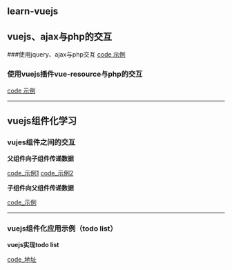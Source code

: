 ## learn-vuejs
## vuejs、ajax与php的交互
###使用jquery、ajax与php交互
  [code 示例][1]
### 使用vuejs插件vue-resource与php的交互
  [code 示例][2]

------


## vuejs组件化学习

### vujes组件之间的交互
**父组件向子组件传递数据**

[code_示例1][3] 
[code_示例2][4] 

**子组件向父组件传递数据**

[code_示例][5] 

------

### vuejs组件化应用示例（todo list）

**vuejs实现todo list**

[code_地址][6]

 [1]: https://github.com/upeng/learn-vuejs/blob/master/book.js
 [2]: https://github.com/upeng/learn-vuejs/blob/master/vue_resource_func.js
 [3]: https://github.com/upeng/learn-vuejs/blob/master/vue-component/index.html
 [4]: https://github.com/upeng/learn-vuejs/blob/master/vue-component/demo2.html
 [5]: https://github.com/upeng/learn-vuejs/blob/master/vue-component/demo1.html
 [6]: https://github.com/upeng/learn-vuejs/blob/master/vue-component/todolist.html
